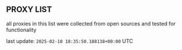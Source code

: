 ## PROXY LIST

all proxies in this list were collected from open sources and tested for functionality

last update: `2025-02-10 18:35:50.188138+00:00` UTC